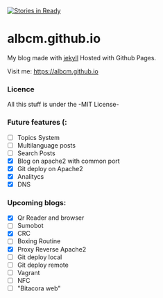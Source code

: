 [![Stories in Ready](https://badge.waffle.io/AlbCM/albcm.github.io.png?label=ready&title=Ready)](https://waffle.io/AlbCM/albcm.github.io)
# albcm.github.io

My blog made with [jekyll](http://jekyllrb.com)  Hosted with Github Pages.

Visit me: https://albcm.github.io

### Licence 
All this stuff is under the -MIT License-

### Future features (:
- [ ] Topics System
- [ ] Multilanguage posts
- [ ] Search Posts
- [x] Blog on apache2 with common port
- [x] Git deploy on Apache2 
- [x] Analitycs
- [x] DNS

### Upcoming blogs:
- [x] Qr Reader and browser 
- [ ] Sumobot
- [x] CRC
- [ ] Boxing Routine
- [x] Proxy Reverse Apache2
- [ ] Git deploy local
- [ ] Git deploy remote
- [ ] Vagrant
- [ ] NFC
- [ ] "Bitacora web"
